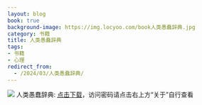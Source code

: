 ```yaml
---
layout: blog
book: true
background-image: https://img.locyoo.com/book人类愚蠢辞典.jpg
category: 书籍
title: 人类愚蠢辞典
tags:
- 书籍
- 心理
redirect_from:
  - /2024/03/人类愚蠢辞典/
---
```

![](https://img.locyoo.com/book人类愚蠢辞典.jpg)
人类愚蠢辞典: <a name = "ref1" href="https://url18.ctfile.com/f/50983618-1345419181-868cf7?p=3619">点击下载</a>，访问密码请点击右上方“关于”自行查看